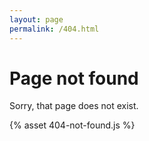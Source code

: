 ```yaml
---
layout: page
permalink: /404.html
---
```


# Page not found

Sorry, that page does not exist.

<canvas id="scene"></canvas>

{% asset 404-not-found.js %}
